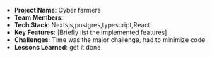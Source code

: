 - **Project Name**: Cyber farmers
- **Team Members**: 
- **Tech Stack**: Nextsjs,postgres,typescript,React
- **Key Features**: [Briefly list the implemented features]
- **Challenges**: Time was the major challenge, had to minimize code
- **Lessons Learned**: get it done

